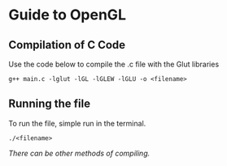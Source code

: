 # Guide to OpenGL

## Compilation of C Code 
Use the code below to compile the .c file with the Glut libraries 

`g++ main.c -lglut -lGL -lGLEW -lGLU -o <filename>`

## Running the file 

To run the file, simple run in the terminal. 

`./<filename>`

_There can be other methods of compiling._ 